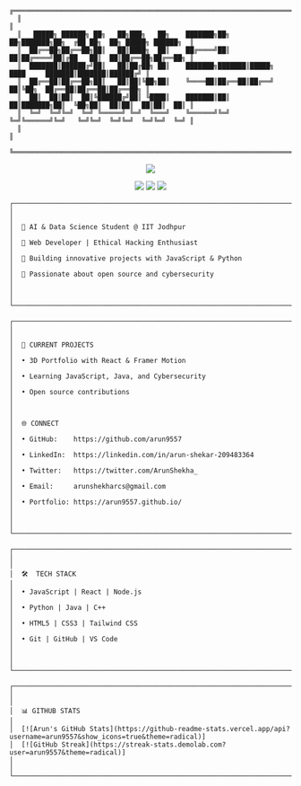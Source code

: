 ﻿```
  ╔═══════════════════════════════════════════════════════════════════════════════════════════════════╗
  ║                                                                                                   ║
  ║   █████╗ ██████╗ ██╗   ██╗███╗   ██╗    ███████╗██╗  ██╗███████╗██╗  ╔██ ██╗  ██╗ █████╗ ██████╗  ║
  ║  ██╔══██╗██╔══██╗██║   ██║████╗  ██║    ██╔════╝██║  ██║██╔════╝██║╔██   ██║  ██║██╔══██╗██╔══██╗ ║
  ║  ███████║██████╔╝██║   ██║██╔██╗ ██║    ███████╗███████║█████╗  ████     ███████║███████║██████╔╝ ║
  ║  ██╔══██║██╔══██╗██║   ██║██║╚██╗██║    ╚════██║██╔══██║██╔══╝  ██║╚██╗  ██╔══██║██╔══██║██╔══██╗ ║
  ║  ██║  ██║██║  ██║╚██████╔╝██║ ╚████║    ███████║██║  ██║███████╗██║  ╚██╗██║  ██║██║  ██║██║  ██║ ║
  ║  ╚═╝  ╚═╝╚═╝  ╚═╝ ╚═════╝ ╚═╝  ╚═══╝    ╚══════╝╚═╝  ╚═╝╚══════╝╚═╝   ╚═╝╚═╝  ╚═╝╚═╝  ╚═╝╚═╝  ╚═╝ ║
  ║                                                                                                   ║
  ╚═══════════════════════════════════════════════════════════════════════════════════════════════════╝

```
<p align="center">
  <img src="https://1.bp.blogspot.com/-lKJKpqe85y4/XVVYr9-WHRI/AAAAAAAAB9M/-h245-Fg-nYbZqvO0RV0tlfhxQ8sqvEawCLcBGAs/s1600/Sampler.gif">
</p>

<p align="center">
  <a href="https://twitter.com/ArunShekha_"><img src="https://img.shields.io/twitter/follow/ArunShekha_?color=0ff00&label=@ArunShekha_&logo=twitter&logoColor=00ff00&style=for-the-badge"></a>
  <a href="https://github.com/sponsors/arun9557"><img src="https://img.shields.io/github/sponsors/arun9557?color=00ff00&logoColor=00ff00&logo=github&style=for-the-badge"></a>
  <a href="https://github.com/arun9557"><img src="https://img.shields.io/github/followers/arun9557?color=00ff00&logoColor=00ff00&logo=github&style=for-the-badge"></a>
</p>

```
┌──────────────────────────────────────────────────────────────────────────────┐
│                                                                              │
│  🔹 AI & Data Science Student @ IIT Jodhpur                                  │
│  🔹 Web Developer | Ethical Hacking Enthusiast                               │
│  🔹 Building innovative projects with JavaScript & Python                    │
│  🔹 Passionate about open source and cybersecurity                           │
│                                                                              │
└──────────────────────────────────────────────────────────────────────────────┘
```


```
┌──────────────────────────────────────────────────────────────────────────────┐
│                                                                              │
│  🚀 CURRENT PROJECTS                                                         │
│  • 3D Portfolio with React & Framer Motion                                   │
│  • Learning JavaScript, Java, and Cybersecurity                              │
│  • Open source contributions                                                 │
│                                                                              │
│  🌐 CONNECT                                                                  │
│  • GitHub:    https://github.com/arun9557                                    │
│  • LinkedIn:  https://linkedin.com/in/arun-shekar-209483364                  │
│  • Twitter:   https://twitter.com/ArunShekha_                                │
│  • Email:     arunshekharcs@gmail.com                                        │
│  • Portfolio: https://arun9557.github.io/                                    │
│                                                                              │
└──────────────────────────────────────────────────────────────────────────────┘
```

```
┌──────────────────────────────────────────────────────────────────────────────┐
│                                                                              │
│  🛠️  TECH STACK                                                              │
│  • JavaScript | React | Node.js                                              │
│  • Python | Java | C++                                                       │
│  • HTML5 | CSS3 | Tailwind CSS                                               │
│  • Git | GitHub | VS Code                                                    │
│                                                                              │
└──────────────────────────────────────────────────────────────────────────────┘
```

```
┌──────────────────────────────────────────────────────────────────────────────┐
│                                                                              │
│  📊 GITHUB STATS                                                             │
│  [![Arun's GitHub Stats](https://github-readme-stats.vercel.app/api?username=arun9557&show_icons=true&theme=radical)]
│  [![GitHub Streak](https://streak-stats.demolab.com?user=arun9557&theme=radical)]
│                                                                              │
└──────────────────────────────────────────────────────────────────────────────┘
```
